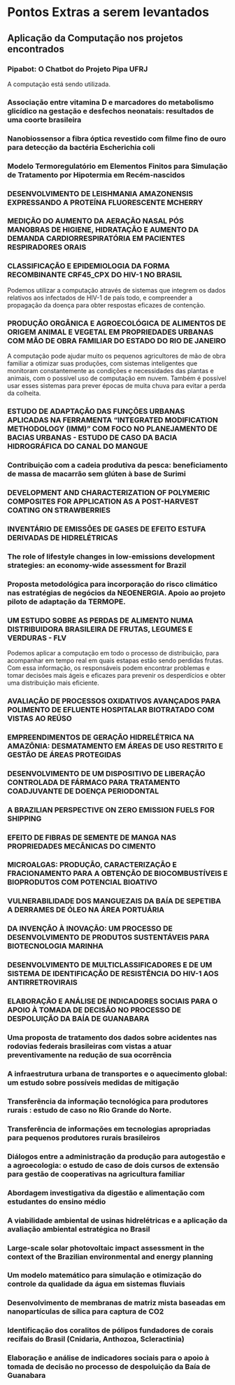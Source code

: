 # Pontos Extras a serem levantados

## Aplicação da Computação nos projetos encontrados

### Pipabot: O Chatbot do Projeto Pipa UFRJ
A computação está sendo utilizada.

### Associação entre vitamina D e marcadores do metabolismo glicídico na gestação e desfechos neonatais: resultados de uma coorte brasileira

### Nanobiossensor a fibra óptica revestido com filme fino de ouro para detecção da bactéria Escherichia coli

### Modelo Termoregulatório em Elementos Finitos para Simulação de Tratamento por Hipotermia em Recém-nascidos

### DESENVOLVIMENTO DE LEISHMANIA AMAZONENSIS EXPRESSANDO A PROTEÍNA FLUORESCENTE MCHERRY

### MEDIÇÃO DO AUMENTO DA AERAÇÃO NASAL PÓS MANOBRAS DE HIGIENE, HIDRATAÇÃO E AUMENTO DA DEMANDA CARDIORRESPIRATÓRIA EM PACIENTES RESPIRADORES ORAIS

### CLASSIFICAÇÃO E EPIDEMIOLOGIA DA FORMA RECOMBINANTE CRF45_CPX DO HIV-1 NO BRASIL
Podemos utilizar a computação através de sistemas que integrem os dados relativos aos infectados de HIV-1 de país todo, e compreender a propagação da doença para obter respostas eficazes de contenção.

### PRODUÇÃO ORGÂNICA E AGROECOLÓGICA DE ALIMENTOS DE ORIGEM ANIMAL E VEGETAL EM PROPRIEDADES URBANAS COM MÃO DE OBRA FAMILIAR DO ESTADO DO RIO DE JANEIRO
A computação pode ajudar muito os pequenos agricultores de mão de obra familiar a otimizar suas produções, com sistemas inteligentes que monitoram constantemente as condições e necessidades das plantas e animais, com o possível uso de computação em nuvem. Também é possível usar esses sistemas para prever épocas de muita chuva para evitar a perda da colheita.

### ESTUDO DE ADAPTAÇÃO DAS FUNÇÕES URBANAS APLICADAS NA FERRAMENTA “INTEGRATED MODIFICATION METHODOLOGY (IMM)” COM FOCO NO PLANEJAMENTO DE BACIAS URBANAS - ESTUDO DE CASO DA BACIA HIDROGRÁFICA DO CANAL DO MANGUE

### Contribuição com a cadeia produtiva da pesca: beneficiamento de massa de macarrão sem glúten à base de Surimi

### DEVELOPMENT AND CHARACTERIZATION OF POLYMERIC COMPOSITES FOR APPLICATION AS A POST-HARVEST COATING ON STRAWBERRIES

### INVENTÁRIO DE EMISSÕES DE GASES DE EFEITO ESTUFA DERIVADAS DE HIDRELÉTRICAS

### The role of lifestyle changes in low-emissions development strategies: an economy-wide assessment for Brazil

### Proposta metodológica para incorporação do risco climático nas estratégias de negócios da NEOENERGIA. Apoio ao projeto piloto de adaptação da TERMOPE.

### UM ESTUDO SOBRE AS PERDAS DE ALIMENTO NUMA DISTRIBUIDORA BRASILEIRA DE FRUTAS, LEGUMES E VERDURAS - FLV
Podemos aplicar a computação em todo o processo de distribuição, para acompanhar em tempo real em quais estapas estão sendo perdidas frutas. Com essa informação, os responsáveis podem encontrar problemas e tomar decisões mais ágeis e eficazes para prevenir os desperdícios e obter uma distribuição mais eficiente. 

### AVALIAÇÃO DE PROCESSOS OXIDATIVOS AVANÇADOS PARA POLIMENTO DE EFLUENTE HOSPITALAR BIOTRATADO COM VISTAS AO REÚSO

### EMPREENDIMENTOS DE GERAÇÃO HIDRELÉTRICA NA AMAZÔNIA: DESMATAMENTO EM ÁREAS DE USO RESTRITO E GESTÃO DE ÁREAS PROTEGIDAS

### DESENVOLVIMENTO DE UM DISPOSITIVO DE LIBERAÇÃO CONTROLADA DE FÁRMACO PARA TRATAMENTO COADJUVANTE DE DOENÇA PERIODONTAL

### A BRAZILIAN PERSPECTIVE ON ZERO EMISSION FUELS FOR SHIPPING

### EFEITO DE FIBRAS DE SEMENTE DE MANGA NAS PROPRIEDADES MECÂNICAS DO CIMENTO

### MICROALGAS: PRODUÇÃO, CARACTERIZAÇÃO E FRACIONAMENTO PARA A OBTENÇÃO DE BIOCOMBUSTÍVEIS E BIOPRODUTOS COM POTENCIAL BIOATIVO

### VULNERABILIDADE DOS MANGUEZAIS DA BAÍA DE SEPETIBA A DERRAMES DE ÓLEO NA ÁREA PORTUÁRIA 

### DA INVENÇÃO À INOVAÇÃO: UM PROCESSO DE DESENVOLVIMENTO DE PRODUTOS SUSTENTÁVEIS PARA BIOTECNOLOGIA MARINHA 

### DESENVOLVIMENTO DE MULTICLASSIFICADORES E DE UM SISTEMA DE IDENTIFICAÇÃO DE RESISTÊNCIA DO HIV-1 AOS ANTIRRETROVIRAIS

### ELABORAÇÃO E ANÁLISE DE INDICADORES SOCIAIS PARA O APOIO À TOMADA DE DECISÃO NO PROCESSO DE DESPOLUIÇÃO DA BAÍA DE GUANABARA

### Uma proposta de tratamento dos dados sobre acidentes nas rodovias federais brasileiras com vistas a atuar preventivamente na redução de sua ocorrência

### A infraestrutura urbana de transportes e o aquecimento global: um estudo sobre possíveis medidas de mitigação

### Transferência da informação tecnológica para produtores rurais : estudo de caso no Rio Grande do Norte.

### Transferência de informações em tecnologias apropriadas para pequenos produtores rurais brasileiros

### Diálogos entre a administração da produção para autogestão e a agroecologia: o estudo de caso de dois cursos de extensão para gestão de cooperativas na agricultura familiar

### Abordagem investigativa da digestão e alimentação com estudantes do ensino médio

### A viabilidade ambiental de usinas hidrelétricas e a aplicação da avaliação ambiental estratégica no Brasil

### Large-scale solar photovoltaic impact assessment in the context of the Brazilian environmental and energy planning

### Um modelo matemático para simulação e otimização do controle da qualidade da água em sistemas fluviais

### Desenvolvimento de membranas de matriz mista baseadas em nanopartículas de sílica para captura de CO2

### Identificação dos coralitos de pólipos fundadores de corais recifais do Brasil (Cnidaria, Anthozoa, Scleractinia)

### Elaboração e análise de indicadores sociais para o apoio à tomada de decisão no processo de despoluição da Baía de Guanabara
